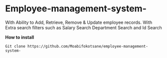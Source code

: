 # Employee-management-system-
With Ability to Add, Retrieve, Remove &amp; Update employee records. With Extra search filters such as Salary Search Department Search and Id Search 


**How to install** 

```linux
Git clone https://github.com/Moabifokotsane/employee-management-system-
```
